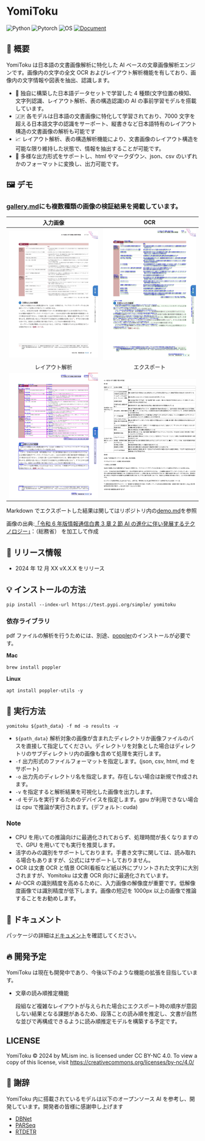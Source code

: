 # YomiToku

![Python](https://img.shields.io/badge/Python-3.9+-F9DC3E.svg?logo=python&logoColor=&style=flat)
![Pytorch](https://img.shields.io/badge/Pytorch-2.5-EE4C2C.svg?logo=Pytorch&style=fla)
![OS](https://img.shields.io/badge/OS-Linux|MacOS-1793D1.svg?&style=fla)
[![Document](https://img.shields.io/badge/docs-live-brightgreen)](https://kotaro-kinoshita.github.io/yomitoku-dev/)

## 🌟 概要

YomiToku は日本語の文書画像解析に特化した AI ベースの文章画像解析エンジンです。画像内の文字の全文 OCR およびレイアウト解析機能を有しており、画像内の文字情報や図表を抽出、認識します。

- 🤖 独自に構築した日本語データセットで学習した 4 種類(文字位置の検知、文字列認識、レイアウト解析、表の構造認識)の AI の事前学習モデルを搭載しています。
- 🇯🇵 各モデルは日本語の文書画像に特化して学習されており、7000 文字を超える日本語文字の認識をサーポート、縦書きなど日本語特有のレイアウト構造の文書画像の解析も可能です
- 📈 レイアウト解析、表の構造解析機能により、文書画像のレイアウト構造を可能な限り維持した状態で、情報を抽出することが可能です。
- 📄 多様な出力形式をサポートし、html やマークダウン、json、csv のいずれかのフォーマットに変換し、出力可能です。

## 🖼️ デモ

### [gallery.md](gallery.md)にも複数種類の画像の検証結果を掲載しています。

|                     入力画像                     |                      OCR                       |
| :----------------------------------------------: | :--------------------------------------------: |
|    <img src="static/demo.jpg" width="600px">     | <img src="static/demo_ocr.jpg" width="600px">  |
|                  レイアウト解析                  |                  エクスポート                  |
| <img src="static/demo_layout.jpg" width="600px"> | <img src="static/demo_html.png" width="600px"> |

Markdown でエクスポートした結果は関してはリポジトリ内の[demo.md](demo.md)を参照

画像の出典:[「令和 6 年版情報通信白書 3 章 2 節 AI の進化に伴い発展するテクノロジー」](https://www.soumu.go.jp/johotsusintokei/whitepaper/ja/r06/pdf/n1410000.pdf)：（総務省） を加工して作成

## 📣 リリース情報

- 2024 年 12 月 XX vX.X.X をリリース

## 💡 インストールの方法

```
pip install --index-url https://test.pypi.org/simple/ yomitoku
```

### 依存ライブラリ

pdf ファイルの解析を行うためには、別途、[poppler](https://poppler.freedesktop.org/)のインストールが必要です。

**Mac**

```
brew install poppler
```

**Linux**

```
apt install poppler-utils -y
```

## 🚀 実行方法

```
yomitoku ${path_data} -f md -o results -v
```

- `${path_data}` 解析対象の画像が含まれたディレクトリか画像ファイルのパスを直接して指定してください。ディレクトリを対象とした場合はディレクトリのサブディレクトリ内の画像も含めて処理を実行します。
- `-f` 出力形式のファイルフォーマットを指定します。(json, csv, html, md をサポート)
- `-o` 出力先のディレクトリ名を指定します。存在しない場合は新規で作成されます。
- `-v` を指定すると解析結果を可視化した画像を出力します。
- `-d` モデルを実行するためのデバイスを指定します。gpu が利用できない場合は cpu で推論が実行されます。(デフォルト: cuda)

### Note

- CPU を用いての推論向けに最適化されておらず、処理時間が長くなりますので、GPU を用いてでも実行を推奨します。
- 活字のみの識別をサポートしております。手書き文字に関しては、読み取れる場合もありますが、公式にはサポートしておりません。
- OCR は文書 OCR と情景 OCR(看板など紙以外にプリントされた文字)に大別されますが、Yomitoku は文書 OCR 向けに最適化されています。
- AI-OCR の識別精度を高めるために、入力画像の解像度が重要です。低解像度画像では識別精度が低下します。画像の短辺を 1000px 以上の画像で推論することをお勧めします。

## 📝 ドキュメント

パッケージの詳細は[ドキュメント](https://kotaro-kinoshita.github.io/yomitoku-dev/)を確認してください。

## 🔥 開発予定

YomiToku は現在も開発中であり、今後以下のような機能の拡張を目指しています。

- 文章の読み順推定機能

  段組など複雑なレイアウトが与えられた場合にエクスポート時の順序が意図しない結果となる課題があるため、段落ことの読み順を推定し、文書が自然な並びで再構成できるように読み順推定モデルを構築する予定です。

## LICENSE

YomiToku © 2024 by MLism inc. is licensed under CC BY-NC 4.0. To view a copy of this license, visit https://creativecommons.org/licenses/by-nc/4.0/

## 🙏 謝辞

YomiToku 内に搭載されているモデルは以下のオープンソース AI を参考し、開発しています。開発者の皆様に感謝申し上げます

- [DBNet](https://github.com/MhLiao/DB)
- [PARSeq](https://github.com/baudm/parseq)
- [RTDETR](https://github.com/lyuwenyu/RT-DETR)
